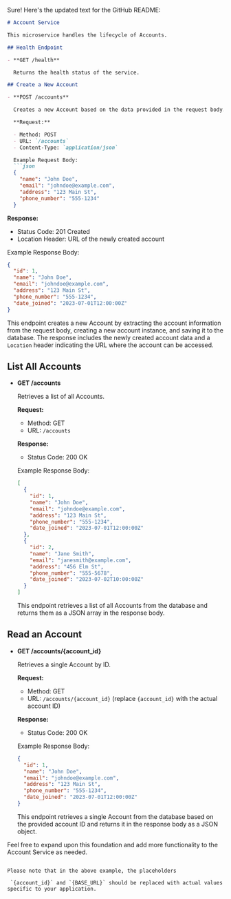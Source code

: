 Sure! Here's the updated text for the GitHub README:

```markdown
# Account Service

This microservice handles the lifecycle of Accounts.

## Health Endpoint

- **GET /health**

  Returns the health status of the service.

## Create a New Account

- **POST /accounts**

  Creates a new Account based on the data provided in the request body.

  **Request:**

  - Method: POST
  - URL: `/accounts`
  - Content-Type: `application/json`

  Example Request Body:
  ```json
  {
    "name": "John Doe",
    "email": "johndoe@example.com",
    "address": "123 Main St",
    "phone_number": "555-1234"
  }
  ```

  **Response:**

  - Status Code: 201 Created
  - Location Header: URL of the newly created account

  Example Response Body:
  ```json
  {
    "id": 1,
    "name": "John Doe",
    "email": "johndoe@example.com",
    "address": "123 Main St",
    "phone_number": "555-1234",
    "date_joined": "2023-07-01T12:00:00Z"
  }
  ```

  This endpoint creates a new Account by extracting the account information from the request body, creating a new account instance, and saving it to the database. The response includes the newly created account data and a `Location` header indicating the URL where the account can be accessed.

## List All Accounts

- **GET /accounts**

  Retrieves a list of all Accounts.

  **Request:**

  - Method: GET
  - URL: `/accounts`

  **Response:**

  - Status Code: 200 OK

  Example Response Body:
  ```json
  [
    {
      "id": 1,
      "name": "John Doe",
      "email": "johndoe@example.com",
      "address": "123 Main St",
      "phone_number": "555-1234",
      "date_joined": "2023-07-01T12:00:00Z"
    },
    {
      "id": 2,
      "name": "Jane Smith",
      "email": "janesmith@example.com",
      "address": "456 Elm St",
      "phone_number": "555-5678",
      "date_joined": "2023-07-02T10:00:00Z"
    }
  ]
  ```

  This endpoint retrieves a list of all Accounts from the database and returns them as a JSON array in the response body.

## Read an Account

- **GET /accounts/{account_id}**

  Retrieves a single Account by ID.

  **Request:**

  - Method: GET
  - URL: `/accounts/{account_id}` (replace `{account_id}` with the actual account ID)

  **Response:**

  - Status Code: 200 OK

  Example Response Body:
  ```json
  {
    "id": 1,
    "name": "John Doe",
    "email": "johndoe@example.com",
    "address": "123 Main St",
    "phone_number": "555-1234",
    "date_joined": "2023-07-01T12:00:00Z"
  }
  ```

  This endpoint retrieves a single Account from the database based on the provided account ID and returns it in the response body as a JSON object.

Feel free to expand upon this foundation and add more functionality to the Account Service as needed.
```

Please note that in the above example, the placeholders

 `{account_id}` and `{BASE_URL}` should be replaced with actual values specific to your application.
